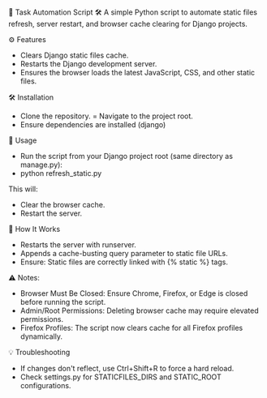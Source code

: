 🚀 Task Automation Script 🛠️
A simple Python script to automate static files refresh, server restart, and browser cache clearing for Django projects.

⚙️ Features
- Clears Django static files cache.
- Restarts the Django development server.
- Ensures the browser loads the latest JavaScript, CSS, and other static files.

🛠️ Installation
- Clone the repository.
= Navigate to the project root.
- Ensure dependencies are installed (django)

🚀 Usage
- Run the script from your Django project root (same directory as manage.py):
- python refresh_static.py

This will:
- Clear the browser cache.
- Restart the server.

🧠 How It Works
- Restarts the server with runserver.
- Appends a cache-busting query parameter to static file URLs.
- Ensure: Static files are correctly linked with {% static %} tags.

⚠️ Notes:
- Browser Must Be Closed: Ensure Chrome, Firefox, or Edge is closed before running the script.
- Admin/Root Permissions: Deleting browser cache may require elevated permissions.
- Firefox Profiles: The script now clears cache for all Firefox profiles dynamically.

💡 Troubleshooting
- If changes don't reflect, use Ctrl+Shift+R to force a hard reload.
- Check settings.py for STATICFILES_DIRS and STATIC_ROOT configurations.

